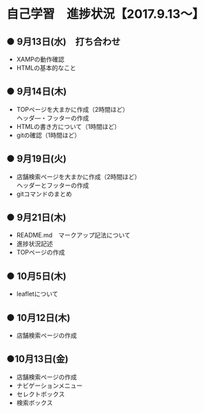 
# 自己学習　進捗状況【2017.9.13～】

## ● 9月13日(水)　打ち合わせ
* XAMPの動作確認  
* HTMLの基本的なこと

## ● 9月14日(木)
* TOPページを大まかに作成（2時間ほど）  
ヘッダ―・フッターの作成
* HTMLの書き方について（1時間ほど）
* gitの確認（1時間ほど）

## ● 9月19日(火)
* 店舗検索ページを大まかに作成（2時間ほど）  
ヘッダーとフッターの作成
* gitコマンドのまとめ

## ● 9月21日(木)
* README.md　マークアップ記法について
* 進捗状況記述
* TOPページの作成

## ● 10月5日(木)
* leafletについて

## ● 10月12日(木)
* 店舗検索ページの作成

## ●10月13日(金)
* 店舗検索ページの作成
* ナビゲーションメニュー
* セレクトボックス
* 検索ボックス
